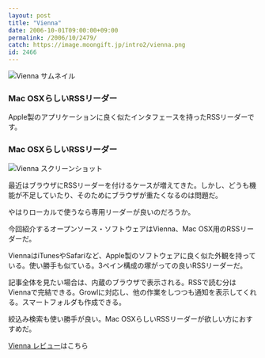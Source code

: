 ```yaml
---
layout: post
title: "Vienna"
date: 2006-10-01T09:00:00+09:00
permalink: /2006/10/2479/
catch: https://image.moongift.jp/intro2/vienna.png
id: 2466
---
```

 ![Vienna サムネイル](https://image.moongift.jp/intro2/vienna.t.png "Vienna サムネイル")
  

### Mac OSXらしいRSSリーダー
  
Apple製のアプリケーションに良く似たインタフェースを持ったRSSリーダーです。  
<!--more-->  

### Mac OSXらしいRSSリーダー
  

![Vienna スクリーンショット](https://image.moongift.jp/intro2/vienna.png "Vienna スクリーンショット")

  

最近はブラウザにRSSリーダーを付けるケースが増えてきた。しかし、どうも機能が不足していたり、そのためにブラウザが重たくなるのは問題だ。

  

やはりローカルで使うなら専用リーダーが良いのだろうか。

  

今回紹介するオープンソース・ソフトウェアはVienna、Mac OSX用のRSSリーダーだ。

  

ViennaはiTunesやSafariなど、Apple製のソフトウェアに良く似た外観を持っている。使い勝手も似ている。3ペイン構成の塚がっての良いRSSリーダーだ。

  

記事全体を見たい場合は、内蔵のブラウザで表示される。RSSで読む分はViennaで完結できる。Growlに対応し、他の作業をしつつも通知を表示してくれる。スマートフォルダも作成できる。

  

絞込み検索も使い勝手が良い。Mac OSXらしいRSSリーダーが欲しい方におすすめだ。

  

[Vienna レビュー](http://oss.moongift.jp/review/i-2480.html)はこちら

